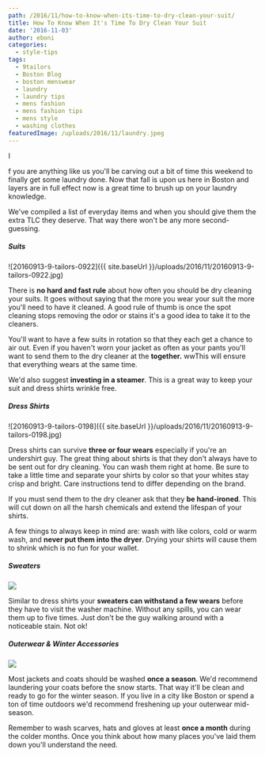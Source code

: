 ```yaml
---
path: /2016/11/how-to-know-when-its-time-to-dry-clean-your-suit/
title: How To Know When It's Time To Dry Clean Your Suit
date: '2016-11-03'
author: eboni
categories:
  - style-tips
tags:
  - 9tailors
  - Boston Blog
  - boston menswear
  - laundry
  - laundry tips
  - mens fashion
  - mens fashion tips
  - mens style
  - washing clothes
featuredImage: /uploads/2016/11/laundry.jpeg
---
```

I

f you are anything like us you'll be carving out a bit of time this weekend to finally get some laundry done. Now that fall is upon us here in Boston and layers are in full effect now is a great time to brush up on your laundry knowledge.

We've compiled a list of everyday items and when you should give them the extra TLC they deserve. That way there won't be any more second-guessing.

##### **Suits**

![20160913-9-tailors-0922]({{ site.baseUrl }}/uploads/2016/11/20160913-9-tailors-0922.jpg)

There is **no hard and fast rule** about how often you should be dry cleaning your suits. It goes without saying that the more you wear your suit the more you'll need to have it cleaned. A good rule of thumb is once the spot cleaning stops removing the odor or stains it's a good idea to take it to the cleaners.

You'll want to have a few suits in rotation so that they each get a chance to air out. Even if you haven't worn your jacket as often as your pants you'll want to send them to the dry cleaner at the **together.** wwThis will ensure that everything wears at the same time.

We'd also suggest **investing in a steamer**. This is a great way to keep your suit and dress shirts wrinkle free.

##### **Dress Shirts**

![20160913-9-tailors-0198]({{ site.baseUrl }}/uploads/2016/11/20160913-9-tailors-0198.jpg)

Dress shirts can survive ****three or four wears**** especially if you're an undershirt guy. The great thing about shirts is that they don't always have to be sent out for dry cleaning. You can wash them right at home. Be sure to take a little time and separate your shirts by color so that your whites stay crisp and bright. Care instructions tend to differ depending on the brand.

If you must send them to the dry cleaner ask that they ****be hand-ironed****. This will cut down on all the harsh chemicals and extend the lifespan of your shirts.

A few things to always keep in mind are: wash with like colors, cold or warm wash, and **never put them into the dryer**. Drying your shirts will cause them to shrink which is no fun for your wallet.

##### **Sweaters**

![](https://s-media-cache-ak0.pinimg.com/564x/53/26/98/532698d1f12ef6e13acef384b7226d36.jpg)

Similar to dress shirts your **sweaters can withstand a few wears** before they have to visit the washer machine. Without any spills, you can wear them up to five times. Just don't be the guy walking around with a noticeable stain. Not ok!

##### **Outerwear & Winter Accessories**

![](http://68.media.tumblr.com/181627ec214e2ffaf47c59a53c13b7d7/tumblr_niwatnzcdJ1s3cfylo1_1280.jpg)

Most jackets and coats should be washed **once a season**. We'd recommend laundering your coats before the snow starts. That way it'll be clean and ready to go for the winter season. If you live in a city like Boston or spend a ton of time outdoors we'd recommend freshening up your outerwear mid-season.

Remember to wash scarves, hats and gloves at least **once a month** during the colder months. Once you think about how many places you've laid them down you'll understand the need.